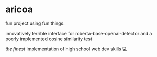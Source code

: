 # aricoa
fun project using fun things. 

innovatively terrible interface for roberta-base-openai-detector and a poorly implemented cosine similarity test

_the finest_ implementation of high school web dev skills 💻
